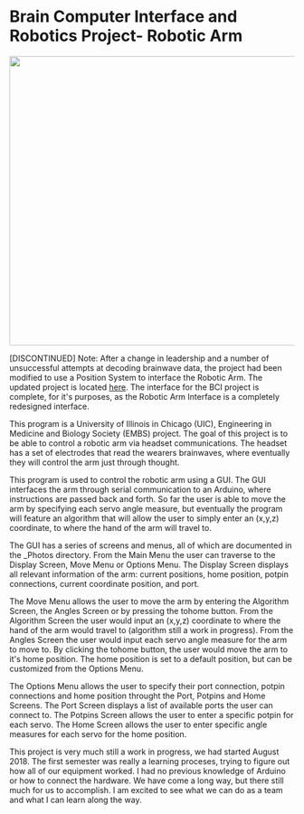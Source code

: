 # Brain Computer Interface and Robotics Project- Robotic Arm 

<p align="center">
  <img width="512" height="512" src="https://user-images.githubusercontent.com/44120038/63777744-3d995d00-c8a9-11e9-9686-686be56e0dae.jpg">
</p>

[DISCONTINUED]
Note: After a change in leadership and a number of unsuccessful attempts at decoding brainwave data, the project had been modified to use a Position System to interface the Robotic Arm. The updated project is located <a href="https://github.com/kubakrzep9/Robotic-Arm-Interface">here</a>. The interface for the BCI project is complete, for it's purposes, as the Robotic Arm Interface is a completely redesigned interface.  

This program is a University of Illinois in Chicago (UIC), Engineering in Medicine and Biology Society (EMBS) project. The goal of this project is to be able to control a robotic arm via headset communications. The headset has a set of electrodes that read the wearers brainwaves, where eventually they will control the arm just through thought.

This program is used to control the robotic arm using a GUI. The GUI interfaces the arm through serial communication to an Arduino, where instructions are passed back and forth. So far the user is able to move the arm by specifying each servo angle measure, but eventually the program will feature an algorithm that will allow the user to simply enter an (x,y,z) coordinate, to where the hand of the arm will travel to.

The GUI has a series of screens and menus, all of which are documented in the _Photos directory. From the Main Menu the user can traverse to the Display Screen, Move Menu or Options Menu. The Display Screen displays all relevant information of the arm: current positions, home position, potpin connections, current coordinate position, and port.

The Move Menu allows the user to move the arm by entering the Algorithm Screen, the Angles Screen or by pressing the tohome button. From the Algorithm Screen the user would input an (x,y,z) coordinate to where the hand of the arm would travel to (algorithm still a work in progress). From the Angles Screen the user would input each servo angle measure for the arm to move to. By clicking the tohome button, the user would move the arm to it's home position. The home position is set to a default position, but can be customized from the Options Menu.

The Options Menu allows the user to specify their port connection, potpin connections and home position throught the Port, Potpins and Home Screens. The Port Screen displays a list of available ports the user can connect to. The Potpins Screen allows the user to enter a specific potpin for each servo. The Home Screen allows the user to enter specific angle measures for each servo for the home position.  

This project is very much still a work in progress, we had started August 2018. The first semester was really a learning proceses, trying to figure out how all of our equipment worked. I had no previous knowledge of Arduino or how to connect the hardware. We have come a long way, but there still much for us to accomplish. I am excited to see what we can do as a team and what I can learn along the way.
